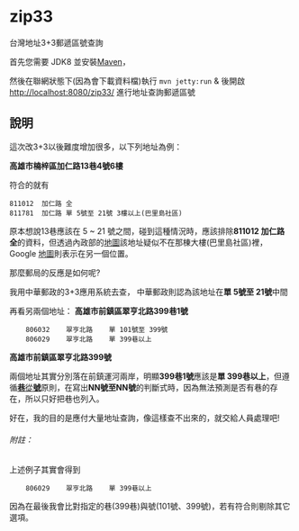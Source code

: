 # zip33
台灣地址3+3郵遞區號查詢

首先您需要 JDK8 並安裝[Maven](https://maven.apache.org/)，

然後在聯網狀態下(因為會下載資料檔)執行 `mvn jetty:run` & 後開啟 [http://localhost:8080/zip33/](http://localhost:8080/zip33/) 進行地址查詢郵遞區號

## 說明

這次改3+3以後難度增加很多，以下列地址為例：

**高雄市楠梓區加仁路13巷4號6樓**

符合的就有

```
811012	加仁路	全
811781	加仁路	單 5號至 21號 3樓以上(巴里島社區)
```
原本想說13巷應該在 5 ~ 21 號之間，碰到這種情況時，應該排除**811012	加仁路	全**的資料，但透過內政部的[地圖](https://maps.nlsc.gov.tw/T09/mapshow.action?lon=120.299821&lat=22.727879&zoom=18)該地址疑似不在那棟大樓(巴里島社區)裡，Google [地圖](https://www.google.com/maps/place/811%E9%AB%98%E9%9B%84%E5%B8%82%E6%A5%A0%E6%A2%93%E5%8D%80%E5%8A%A0%E4%BB%81%E8%B7%AF13%E5%B7%B74%E8%99%9F/%4022.7278297,120.2999016,101m/data=!3m1!1e3!4m8!1m2!2m1!1z6auY6ZuE5biC5qWg5qKT5Y2A5Yqg5LuB6LevMTPlt7c06Jmf!3m4!1s0x346e0fa0d8d127bf:0xb1851d649c98331f!8m2!3d22.727928!4d120.300149?hl=zh-TW)則表示在另一個位置。

那麼郵局的反應是如何呢?

我用中華郵政的3+3應用系統去查，
中華郵政則認為該地址在**單 5號至 21號**中間

再看另兩個地址：
**高雄市前鎮區翠亨北路399巷1號**

```
    806032    翠亨北路    單 101號至 399號
    806029    翠亨北路    單 399巷以上
```

**高雄市前鎮區翠亨北路399號**

兩個地址其實分別落在前鎮運河兩岸，明顯**399巷1號**應該是**單 399巷以上**，但遵循[**巷**從**號**](https://www.post.gov.tw/post/internet/Postal/sz_a_b_ta2.jsp)原則，在寫出**NN號至NN號**的判斷式時，因為無法預測是否有巷的存在，所以只好把巷也列入。

好在，我的目的是應付大量地址查詢，像這樣查不出來的，就交給人員處理吧!

###### 附註：

上述例子其實會得到

```
    806029    翠亨北路    單 399巷以上
```
因為在最後我會比對指定的巷(399巷)與號(101號、399號)，若有符合則剔除其它選項。
